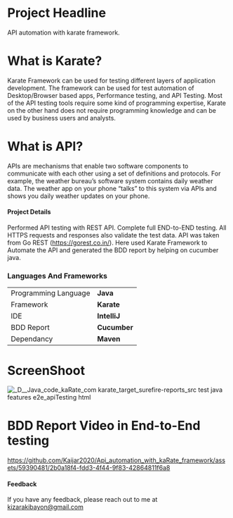 # Project Headline
 API automation with karate framework.

 # What is Karate?

 Karate Framework can be used for testing different layers of application development. The framework can be used for test automation of Desktop/Browser based apps, Performance testing, and API Testing. Most of the API testing tools require some kind of programming expertise, Karate on the other hand does not require programming knowledge and can be used by business users and analysts.

 # What is API?
 APIs are mechanisms that enable two software components to communicate with each other using a set of definitions and protocols. For example, the weather bureau’s software system contains daily weather data. The weather app on your phone “talks” to this system via APIs and shows you daily weather updates on your phone.

 #### Project Details
 Performed API testing with REST API. Complete full END-to-END testing. All HTTPS requests and responses also validate the test data. API was taken from Go REST (https://gorest.co.in/). Here used Karate Framework to Automate the API and generated the BDD report by helping on  cucumber java.

 <h3>Languages And Frameworks</h3>
<table>
  <tr>
    <td>Programming Language</td>
    <td><b>Java</b></td>
   </tr>
   <tr>
    <td>Framework</td>
    <td><b>Karate</b></td>
   </tr>
   <tr>
    <td>IDE</td>
    <td><b>IntelliJ</b></td>
   </tr>
   <tr>
    <td>BDD Report</td>
    <td><b>Cucumber</b></td>
   </tr>
  <tr>
    <td>Dependancy</td>
    <td><b>Maven</b></td>
   </tr>
</table>

# ScreenShoot


 ![_D__Java_code_kaRate_com karate_target_surefire-reports_src test java features e2e_apiTesting html](https://github.com/Kaijar2020/Api_automation_with_kaRate_framework/assets/59390481/1be1f05b-aeca-4de1-b7b7-72ad27a9343a)


# BDD Report Video in End-to-End testing

https://github.com/Kaijar2020/Api_automation_with_kaRate_framework/assets/59390481/2b0a18f4-fdd3-4f44-9f83-42864811f6a8

#### Feedback
If you have any feedback, please reach out to me at kizarakibayon@gmail.com

